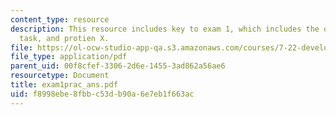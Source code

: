 ```yaml
---
content_type: resource
description: This resource includes key to exam 1, which includes the observation,
  task, and protien X.
file: https://ol-ocw-studio-app-qa.s3.amazonaws.com/courses/7-22-developmental-biology-fall-2005/f8998ebe8fbbc53db90a6e7eb1f663ac_exam1prac_ans.pdf
file_type: application/pdf
parent_uid: 00f8cfef-3306-2d6e-1455-3ad862a56ae6
resourcetype: Document
title: exam1prac_ans.pdf
uid: f8998ebe-8fbb-c53d-b90a-6e7eb1f663ac
---
```

